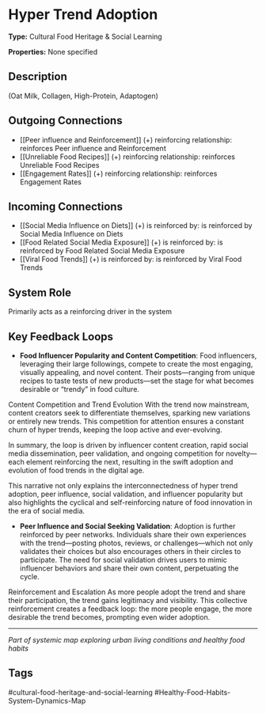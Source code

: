 # Hyper Trend Adoption

**Type:** Cultural Food Heritage & Social Learning

**Properties:** None specified

## Description
(Oat Milk, Collagen, High-Protein, Adaptogen)

## Outgoing Connections
- [[Peer influence and Reinforcement]] (+) reinforcing relationship: reinforces Peer influence and Reinforcement
- [[Unreliable Food Recipes]] (+) reinforcing relationship: reinforces Unreliable Food Recipes
- [[Engagement Rates]] (+) reinforcing relationship: reinforces Engagement Rates

## Incoming Connections
- [[Social Media Influence on Diets]] (+) is reinforced by: is reinforced by Social Media Influence on Diets
- [[Food Related Social Media Exposure]] (+) is reinforced by: is reinforced by Food Related Social Media Exposure
- [[Viral Food Trends]] (+) is reinforced by: is reinforced by Viral Food Trends

## System Role
Primarily acts as a reinforcing driver in the system

## Key Feedback Loops
- **Food Influencer Popularity and Content Competition**: Food influencers, leveraging their large followings, compete to create the most engaging, visually appealing, and novel content. Their posts—ranging from unique recipes to taste tests of new products—set the stage for what becomes desirable or “trendy” in food culture.

Content Competition and Trend Evolution
With the trend now mainstream, content creators seek to differentiate themselves, sparking new variations or entirely new trends. This competition for attention ensures a constant churn of hyper trends, keeping the loop active and ever-evolving.

In summary, the loop is driven by influencer content creation, rapid social media dissemination, peer validation, and ongoing competition for novelty—each element reinforcing the next, resulting in the swift adoption and evolution of food trends in the digital age.

This narrative not only explains the interconnectedness of hyper trend adoption, peer influence, social validation, and influencer popularity but also highlights the cyclical and self-reinforcing nature of food innovation in the era of social media.
- **Peer Influence and Social Seeking Validation**: Adoption is further reinforced by peer networks. Individuals share their own experiences with the trend—posting photos, reviews, or challenges—which not only validates their choices but also encourages others in their circles to participate. The need for social validation drives users to mimic influencer behaviors and share their own content, perpetuating the cycle.

Reinforcement and Escalation
As more people adopt the trend and share their participation, the trend gains legitimacy and visibility. This collective reinforcement creates a feedback loop: the more people engage, the more desirable the trend becomes, prompting even wider adoption.

---
*Part of systemic map exploring urban living conditions and healthy food habits*

## Tags
#cultural-food-heritage-and-social-learning #Healthy-Food-Habits-System-Dynamics-Map
